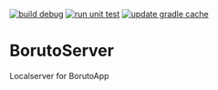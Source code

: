 [![build debug](https://github.com/tecruz/BorutoServer/actions/workflows/build-debug.yml/badge.svg)](https://github.com/tecruz/BorutoServer/actions/workflows/build-debug.yml)
[![run unit test](https://github.com/tecruz/BorutoServer/actions/workflows/run-unit-test.yml/badge.svg)](https://github.com/tecruz/BorutoServer/actions/workflows/run-unit-test.yml)
[![update gradle cache](https://github.com/tecruz/BorutoServer/actions/workflows/update-gradle-cache.yml/badge.svg)](https://github.com/tecruz/BorutoServer/actions/workflows/update-gradle-cache.yml)

# BorutoServer

Localserver for BorutoApp
